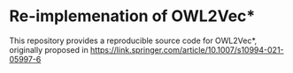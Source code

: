 # Re-implemenation of OWL2Vec*
This repository provides a reproducible source code for OWL2Vec*, originally proposed in https://link.springer.com/article/10.1007/s10994-021-05997-6
